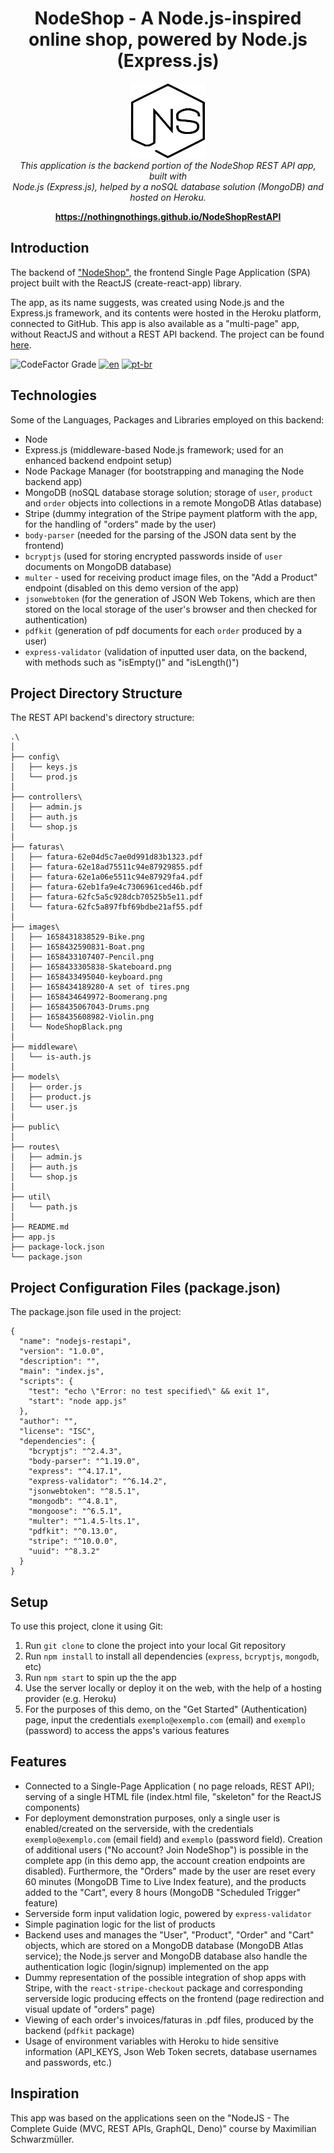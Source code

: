 <h1 align="center">NodeShop - A Node.js-inspired online shop, powered by Node.js (Express.js)</h1>
<p align="center">
  <img src="images/NodeShopBlack.png" alt="NodeShop-logo" width="120px" height="120px"/>
  <br>
  <i>This application is the backend portion of the NodeShop REST API app, built with 
    <br>Node.js (Express.js), helped by a noSQL database solution (MongoDB) and hosted on Heroku.</i>
  <br>
</p>

<p align="center">
  <a href="https://nothingnothings.github.io/NodeShopRestAPI"><strong>https://nothingnothings.github.io/NodeShopRestAPI</strong></a>
  <br>
</p>




## Introduction

The backend of ["NodeShop"](https://github.com/nothingnothings/NodeShopRestAPI), the frontend Single Page Application (SPA) project built with the ReactJS (create-react-app) library.

The app, as its name suggests, was created using Node.js and the Express.js framework, and its contents were hosted in the Heroku platform, connected to GitHub.
This app is also available as a "multi-page" app, without ReactJS and without a REST API backend. The project can be found [here](https://github.com/nothingnothings/NodeShopMultiPageApp).

![CodeFactor Grade](https://img.shields.io/codefactor/grade/github/nothingnothings/NodeShopRestAPIBackend/master?style=flat-square)
[![en](https://img.shields.io/badge/lang-en-red.svg?style=flat-square)](https://github.com/nothingnothings/NodeShopRestAPIBackend)
[![pt-br](https://img.shields.io/badge/lang-pt--br-green.svg?style=flat-square)](https://github.com/nothingnothings/NodeShopRestAPIBackend/blob/master/README.pt-br.md)


 
## Technologies 
 
 Some of the Languages, Packages and Libraries employed on this backend:
 
 - Node
 - Express.js (middleware-based Node.js framework; used for an enhanced backend endpoint setup)
 - Node Package Manager (for bootstrapping and managing the Node backend app)
 - MongoDB (noSQL database storage solution; storage of `user`, `product` and `order` objects into collections in a remote MongoDB Atlas database)
 - Stripe (dummy integration of the Stripe payment platform with the app, for the handling of "orders" made by the user)
 - `body-parser` (needed for the parsing of the JSON data sent by the frontend)
 - `bcryptjs` (used for storing encrypted passwords inside of `user` documents on MongoDB database)
 - `multer` - used for receiving product image files, on the "Add a Product" endpoint (disabled on this demo version of the app)
 - `jsonwebtoken` (for the generation of JSON Web Tokens, which are then stored on the local storage of the user's browser and then checked for authentication)
 - `pdfkit` (generation of pdf documents for each `order` produced by a user)
 - `express-validator` (validation of inputted user data, on the backend, with methods such as "isEmpty()" and "isLength()")
 
 
## Project Directory Structure

The REST API backend's directory structure:


```
.\
│
├── config\
│   ├── keys.js
│   └── prod.js
│
├── controllers\
│   ├── admin.js
│   ├── auth.js
│   └── shop.js
│
├── faturas\
│   ├── fatura-62e04d5c7ae0d991d83b1323.pdf
│   ├── fatura-62e18ad75511c94e87929855.pdf
│   ├── fatura-62e1a06e5511c94e87929fa4.pdf
│   ├── fatura-62eb1fa9e4c7306961ced46b.pdf
│   ├── fatura-62fc5a5c928dcb70525b5e11.pdf
│   └── fatura-62fc5a897fbf69bdbe21af55.pdf
│
├── images\
│   ├── 1658431838529-Bike.png
│   ├── 1658432590831-Boat.png
│   ├── 1658433107407-Pencil.png
│   ├── 1658433305838-Skateboard.png
│   ├── 1658433495040-keyboard.png
│   ├── 1658434189280-A set of tires.png
│   ├── 1658434649972-Boomerang.png
│   ├── 1658435067043-Drums.png
│   ├── 1658435608982-Violin.png
│   └── NodeShopBlack.png
│
├── middleware\
│   └── is-auth.js
│
├── models\
│   ├── order.js
│   ├── product.js
│   └── user.js
│
├── public\
│
├── routes\
│   ├── admin.js
│   ├── auth.js
│   └── shop.js
│
├── util\
│   └── path.js
│
├── README.md
├── app.js
├── package-lock.json
└── package.json
```


## Project Configuration Files (package.json)

The package.json file used in the project:

```
{
  "name": "nodejs-restapi",
  "version": "1.0.0",
  "description": "",
  "main": "index.js",
  "scripts": {
    "test": "echo \"Error: no test specified\" && exit 1",
    "start": "node app.js"
  },
  "author": "",
  "license": "ISC",
  "dependencies": {
    "bcryptjs": "^2.4.3",
    "body-parser": "^1.19.0",
    "express": "^4.17.1",
    "express-validator": "^6.14.2",
    "jsonwebtoken": "^8.5.1",
    "mongodb": "^4.8.1",
    "mongoose": "^6.5.1",
    "multer": "^1.4.5-lts.1",
    "pdfkit": "^0.13.0",
    "stripe": "^10.0.0",
    "uuid": "^8.3.2"
  }
}

```

## Setup 


To use this project, clone it using Git:

1. Run `git clone` to clone the project into your local Git repository
2. Run `npm install` to install all dependencies (`express`, `bcryptjs`, `mongodb`, etc)
3. Run `npm start` to spin up the the app
4. Use the server locally or deploy it on the web, with the help of a hosting provider (e.g. Heroku)
5. For the purposes of this demo, on the "Get Started" (Authentication) page, input the credentials `exemplo@exemplo.com` (email) and `exemplo` (password) to access the apps's various features


## Features 

- Connected to a Single-Page Application ( no page reloads, REST API); serving of a single HTML file (index.html file, "skeleton" for the ReactJS components)
- For deployment demonstration purposes, only a single user is enabled/created on the serverside, with the credentials `exemplo@exemplo.com` (email field) and `exemplo` (password field). Creation of additional users ("No account? Join NodeShop") is possible in the complete app (in this demo app, the account creation endpoints are disabled). Furthermore, the "Orders" made by the user are reset every 60 minutes (MongoDB Time to Live Index feature), and the products added to the "Cart", every 8 hours (MongoDB "Scheduled Trigger" feature)
- Serverside form input validation logic, powered by `express-validator`
- Simple pagination logic for the list of products
- Backend uses and manages the "User", "Product", "Order" and "Cart" objects, which are stored on a MongoDB database (MongoDB Atlas service); the Node.js server and MongoDB database also handle the authentication logic (login/signup) implemented on the app
- Dummy representation of the possible integration of shop apps with Stripe, with the `react-stripe-checkout` package and corresponding serverside logic producing effects on the frontend (page redirection and visual update of "orders" page)
- Viewing of each order's invoices/faturas in .pdf files, produced by the backend (`pdfkit` package)
- Usage of environment variables with Heroku to hide sensitive information (API_KEYS, Json Web Token secrets, database usernames and passwords, etc.)


## Inspiration

This app was based on the applications seen on the "NodeJS - The Complete Guide (MVC, REST APIs, GraphQL, Deno)" course by Maximilian Schwarzmüller.
